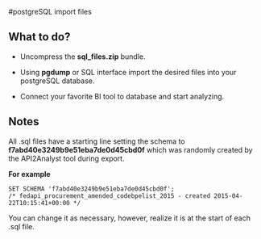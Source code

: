 #postgreSQL import files

## What to do?

- Uncompress the **sql_files.zip** bundle.

- Using **pgdump** or SQL interface import the desired files into your postgreSQL database.

- Connect your favorite BI tool to database and start analyzing.

## Notes

All .sql files have a starting line setting the schema to **f7abd40e3249b9e51eba7de0d45cbd0f** which was randomly created by the API2Analyst tool during export. 

**For example**
```
SET SCHEMA 'f7abd40e3249b9e51eba7de0d45cbd0f';
/* fedapi_procurement_amended_codebpelist_2015 - created 2015-04-22T10:15:41+00:00 */
```

You can change it as necessary, however, realize it is at the start of each .sql file.

